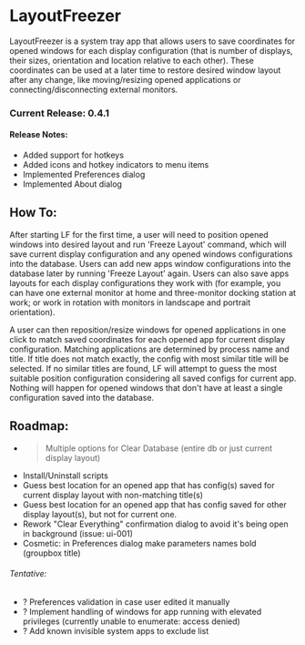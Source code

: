 # LayoutFreezer

LayoutFreezer is a system tray app that allows users to save coordinates for opened windows for each display configuration (that is number of displays, their sizes, orientation and location relative to each other). These coordinates can be used at a later time to restore desired window layout after any change, like moving/resizing opened applications or connecting/disconnecting external monitors.

### Current Release: 0.4.1
#### Release Notes:
- Added support for hotkeys
- Added icons and hotkey indicators to menu items
- Implemented Preferences dialog
- Implemented About dialog

## How To:
After starting LF for the first time, a user will need to position opened windows into desired layout and run 'Freeze Layout' command, which will save current display configuration and any opened windows configurations into the database. Users can add new apps window configurations into the database later by running 'Freeze Layout' again. Users can also save apps layouts for each display configurations they work with (for example, you can have one external monitor at home and three-monitor docking station at work; or work in rotation with monitors in landscape and portrait orientation).

A user can then reposition/resize windows for opened applications in one click to match saved coordinates for each opened app for current display configuration. Matching applications are determined by process name and title. If title does not match exactly, the config with most similar title will be selected. If no similar titles are found, LF will attempt to guess the most suitable position configuration considering all saved configs for current app. Nothing will happen for opened windows that don't have at least a single configuration saved into the database.

## Roadmap:
- > Multiple options for Clear Database (entire db or just current display layout)
- Install/Uninstall scripts
- Guess best location for an opened app that has config(s) saved for current display layout with non-matching title(s)
- Guess best location for an opened app that has config saved for other display layout(s), but not for current one.
- Rework "Clear Everything" confirmation dialog to avoid it's being open in background (issue: ui-001)
- Cosmetic: in Preferences dialog make parameters names bold (groupbox title)
###### Tentative:
- ? Preferences validation in case user edited it manually
- ? Implement handling of windows for app running with elevated privileges (currently unable to enumerate: access denied)
- ? Add known invisible system apps to exclude list
